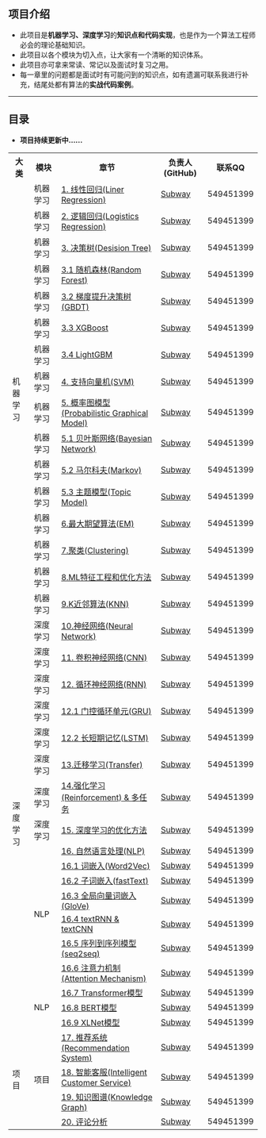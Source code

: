 ## 项目介绍

- 此项目是**机器学习、深度学习**的**知识点和代码实现**，也是作为一个算法工程师必会的理论基础知识。
- 此项目以各个模块为切入点，让大家有一个清晰的知识体系。
- 此项目亦可拿来常读、常记以及面试时复习之用。
- 每一章里的问题都是面试时有可能问到的知识点，如有遗漏可联系我进行补充，结尾处都有算法的**实战代码案例**。


------

## 目录

- **项目持续更新中......**

<table>
  <tr>
    <th>大类</th>
    <th>模块</th>
    <th>章节</th>
    <th>负责人(GitHub)</th>
    <th>联系QQ</th>
  </tr>
  <tr>
    <td rowspan="16">机器学习</td>
    <td>机器学习</td>
    <td><a href="#">1. 线性回归(Liner Regression)</a></td>
    <td><a href="https://github.com/subway-jack">Subway</a></td>
    <td>549451399</td>
  </tr>
  <tr>
    <td>机器学习</td>
    <td><a href="#">2. 逻辑回归(Logistics Regression)</a></td>
    <td><a href="https://github.com/subway-jack">Subway</a></td>
    <td>549451399</td>
  </tr>
  <tr>
    <td>机器学习</td>
    <td><a href="#">3. 决策树(Desision Tree)</a></td>
    <td><a href="https://github.com/subway-jack">Subway</a></td>
    <td>549451399</td>
  </tr>
  <tr>
    <td>机器学习</td>
    <td><a href="#">3.1 随机森林(Random Forest)</a></td>
    <td><a href="https://github.com/subway-jack">Subway</a></td>
    <td>549451399</td>
  </tr>
  <tr>
    <td>机器学习</td>
    <td><a href="#">3.2 梯度提升决策树(GBDT)</a></td>
    <td><a href="https://github.com/subway-jack">Subway</a></td>
    <td>549451399</td>
  </tr>
  <tr>
    <td>机器学习</td>
    <td><a href="#">3.3 XGBoost</a></td>
    <td><a href="https://github.com/subway-jack">Subway</a></td>
    <td>549451399</td>
  </tr>
  <tr>
    <td>机器学习</td>
    <td><a href="#">3.4 LightGBM</a></td>
    <td><a href="https://github.com/subway-jack">Subway</a></td>
    <td>549451399</td>
  </tr>
  <tr>
    <td>机器学习</td>
    <td><a href="#">4. 支持向量机(SVM)</a></td>
    <td><a href="https://github.com/subway-jack">Subway</a></td>
    <td>549451399</td>
  </tr>
  <tr>
    <td>机器学习</td>
    <td><a href="#">5. 概率图模型(Probabilistic Graphical Model)</a></td>
    <td><a href="https://github.com/subway-jack">Subway</a></td>
    <td>549451399</td>
  </tr>
  <tr>
    <td>机器学习</td>
    <td><a href="#">5.1 贝叶斯网络(Bayesian Network)</a></td>
    <td><a href="https://github.com/subway-jack">Subway</a></td>
    <td>549451399</td>
  </tr>
  <tr>
    <td>机器学习</td>
    <td><a href="#">5.2 马尔科夫(Markov)</a></td>
    <td><a href="https://github.com/subway-jack">Subway</a></td>
    <td>549451399</td>
  </tr>
  <tr>
    <td>机器学习</td>
    <td><a href="#">5.3 主题模型(Topic Model)</a></td>
    <td><a href="https://github.com/subway-jack">Subway</a></td>
    <td>549451399</td>
  </tr>
  <tr>
    <td>机器学习</td>
    <td><a href="#">6.最大期望算法(EM)</a></td>
    <td><a href="https://github.com/subway-jack">Subway</a></td>
    <td>549451399</td>
  </tr>
  <tr>
    <td>机器学习</td>
    <td><a href="#">7.聚类(Clustering)</a></td>
    <td><a href="https://github.com/subway-jack">Subway</a></td>
    <td>549451399</td>
  </tr>
  <tr>
    <td>机器学习</td>
    <td><a href="#">8.ML特征工程和优化方法</a></td>
    <td><a href="https://github.com/subway-jack">Subway</a></td>
    <td>549451399</td>
  </tr>
  <tr>
    <td>机器学习</td>
    <td><a href="#">9.K近邻算法(KNN)</a></td>
    <td><a href="https://github.com/subway-jack">Subway</a></td>
    <td>549451399</td>
  </tr>
  
  <!-- ####################深度学习#################### -->
  
  <tr>
    <td rowspan="18">深度学习</td>
    <td>深度学习</td>
    <td><a href="#">10.神经网络(Neural Network)</a></td>
    <td><a href="https://github.com/subway-jack">Subway</a></td>
    <td>549451399</td>
  </tr>
  <tr>
    <td>深度学习</td>
    <td><a href="#">11. 卷积神经网络(CNN)</a></td>
    <td><a href="https://github.com/subway-jack">Subway</a></td>
    <td>549451399</td>
  </tr>
  <tr>
    <td>深度学习</td>
    <td><a href="#">12. 循环神经网络(RNN)</a></td>
    <td><a href="https://github.com/subway-jack">Subway</a></td>
    <td>549451399</td>
  </tr>
  <tr>
    <td>深度学习</td>
    <td><a href="#">12.1 门控循环单元(GRU)</a></td>
    <td><a href="https://github.com/subway-jack">Subway</a></td>
    <td>549451399</td>
  </tr>
  <tr>
    <td>深度学习</td>
    <td><a href="#">12.2 长短期记忆(LSTM)</a></td>
    <td><a href="https://github.com/subway-jack">Subway</a></td>
    <td>549451399</td>
  </tr>
  <tr>
    <td>深度学习</td>
    <td><a href="#">13.迁移学习(Transfer)</a></td>
    <td><a href="https://github.com/subway-jack">Subway</a></td>
    <td>549451399</td>
  </tr>
  <tr>
      <td>深度学习</td>
    <td><a href="#">14.强化学习(Reinforcement) & 多任务</a></td>
    <td><a href="https://github.com/subway-jack">Subway</a></td>
    <td>549451399</td>
  </tr>
  <tr>
    <td>深度学习</td>
    <td><a href="#">15. 深度学习的优化方法</a></td>
    <td><a href="https://github.com/subway-jack">Subway</a></td>
    <td>549451399</td>
  </tr>
  <tr>
    <td rowspan="7">NLP</td>
    <td><a href="#">16. 自然语言处理(NLP)</a></td>
    <td><a href="https://github.com/subway-jack">Subway</a></td>
    <td>549451399</td>
  </tr>
  <tr>
    <td><a href="#">16.1 词嵌入(Word2Vec)</a></td>
    <td><a href="https://github.com/subway-jack">Subway</a></td>
    <td>549451399</td>
  </tr>
  <tr>
    <td><a href="#">16.2 子词嵌入(fastText)</a></td>
    <td><a href="https://github.com/subway-jack">Subway</a></td>
    <td>549451399</td>
  </tr>
  <tr>
    <td><a href="#">16.3 全局向量词嵌入(GloVe)</a></td>
    <td><a href="https://github.com/subway-jack">Subway</a></td>
    <td>549451399</td>
  </tr>
  <tr>
    <td><a href="#">16.4 textRNN & textCNN</a></td>
    <td><a href="https://github.com/subway-jack">Subway</a></td>
    <td>549451399</td>
  </tr>
  <tr>
    <td><a href="#">16.5 序列到序列模型(seq2seq)</a></td>
    <td><a href="https://github.com/subway-jack">Subway</a></td>
    <td>549451399</td>
  </tr>
  <tr>
    <td><a href="#">16.6 注意力机制(Attention Mechanism)</a></td>
    <td><a href="https://github.com/subway-jack">Subway</a></td>
    <td>549451399</td>
  </tr>
  <tr>
    <td rowspan="3">NLP</td>
    <td><a href="#">16.7 Transformer模型</a></td>
    <td><a href="https://github.com/subway-jack">Subway</a></td>
    <td>549451399</td>
  </tr>
  <tr>
    <td><a href="#">16.8 BERT模型</a></td>
    <td><a href="https://github.com/subway-jack">Subway</a></td>
    <td>549451399</td>
  </tr>
  <tr>
    <td><a href="#">16.9 XLNet模型</a></td>
    <td><a href="https://github.com/subway-jack">Subway</a></td>
    <td>549451399</td>
  </tr>
  <tr>
    <td rowspan="4">项目</td>
    <td rowspan="4">项目</td>
    <td><a href="#">17. 推荐系统(Recommendation System)</a></td>
    <td><a href="https://github.com/subway-jack">Subway</a></td>
    <td>549451399</td>
  </tr>
  <tr>
    <td><a href="#">18. 智能客服(Intelligent Customer Service)</a></td>
    <td><a href="https://github.com/subway-jack">Subway</a></td>
    <td>549451399</td>
  </tr>
  <tr>
    <td><a href="#">19. 知识图谱(Knowledge Graph)</a></td>
    <td><a href="https://github.com/subway-jack">Subway</a></td>
    <td>549451399</td>
  </tr>
  <tr>
    <td><a href="#">20. 评论分析</a></td>
    <td><a href="https://github.com/subway-jack">Subway</a></td>
    <td>549451399</td>
  </tr>
</table>




